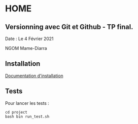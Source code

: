 HOME
===

Versionning avec Git et Github - TP final.
-------------
Date : Le 4 Février 2021

NGOM Mame-Diarra

Installation
------------

[Documentation d'installation](https://github.com/24eme/ava/blob/master/doc/Installation.md "Documentation d'installation")

Tests
----

Pour lancer les tests :

```
cd project
bash bin run_test.sh
```
